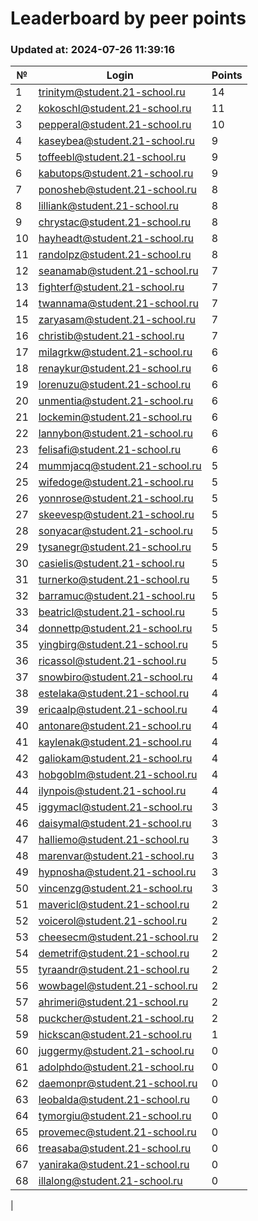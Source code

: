# Leaderboard by peer points

### Updated at: 2024-07-26 11:39:16

| № | Login | Points |
|---|-------|--------|
|1|trinitym@student.21-school.ru|14|
|2|kokoschl@student.21-school.ru|11|
|3|pepperal@student.21-school.ru|10|
|4|kaseybea@student.21-school.ru|9|
|5|toffeebl@student.21-school.ru|9|
|6|kabutops@student.21-school.ru|9|
|7|ponosheb@student.21-school.ru|8|
|8|lilliank@student.21-school.ru|8|
|9|chrystac@student.21-school.ru|8|
|10|hayheadt@student.21-school.ru|8|
|11|randolpz@student.21-school.ru|8|
|12|seanamab@student.21-school.ru|7|
|13|fighterf@student.21-school.ru|7|
|14|twannama@student.21-school.ru|7|
|15|zaryasam@student.21-school.ru|7|
|16|christib@student.21-school.ru|7|
|17|milagrkw@student.21-school.ru|6|
|18|renaykur@student.21-school.ru|6|
|19|lorenuzu@student.21-school.ru|6|
|20|unmentia@student.21-school.ru|6|
|21|lockemin@student.21-school.ru|6|
|22|lannybon@student.21-school.ru|6|
|23|felisafi@student.21-school.ru|6|
|24|mummjacq@student.21-school.ru|5|
|25|wifedoge@student.21-school.ru|5|
|26|yonnrose@student.21-school.ru|5|
|27|skeevesp@student.21-school.ru|5|
|28|sonyacar@student.21-school.ru|5|
|29|tysanegr@student.21-school.ru|5|
|30|casielis@student.21-school.ru|5|
|31|turnerko@student.21-school.ru|5|
|32|barramuc@student.21-school.ru|5|
|33|beatricl@student.21-school.ru|5|
|34|donnettp@student.21-school.ru|5|
|35|yingbirg@student.21-school.ru|5|
|36|ricassol@student.21-school.ru|5|
|37|snowbiro@student.21-school.ru|4|
|38|estelaka@student.21-school.ru|4|
|39|ericaalp@student.21-school.ru|4|
|40|antonare@student.21-school.ru|4|
|41|kaylenak@student.21-school.ru|4|
|42|galiokam@student.21-school.ru|4|
|43|hobgoblm@student.21-school.ru|4|
|44|ilynpois@student.21-school.ru|4|
|45|iggymacl@student.21-school.ru|3|
|46|daisymal@student.21-school.ru|3|
|47|halliemo@student.21-school.ru|3|
|48|marenvar@student.21-school.ru|3|
|49|hypnosha@student.21-school.ru|3|
|50|vincenzg@student.21-school.ru|3|
|51|mavericl@student.21-school.ru|2|
|52|voicerol@student.21-school.ru|2|
|53|cheesecm@student.21-school.ru|2|
|54|demetrif@student.21-school.ru|2|
|55|tyraandr@student.21-school.ru|2|
|56|wowbagel@student.21-school.ru|2|
|57|ahrimeri@student.21-school.ru|2|
|58|puckcher@student.21-school.ru|2|
|59|hickscan@student.21-school.ru|1|
|60|juggermy@student.21-school.ru|0|
|61|adolphdo@student.21-school.ru|0|
|62|daemonpr@student.21-school.ru|0|
|63|leobalda@student.21-school.ru|0|
|64|tymorgiu@student.21-school.ru|0|
|65|provemec@student.21-school.ru|0|
|66|treasaba@student.21-school.ru|0|
|67|yaniraka@student.21-school.ru|0|
|68|illalong@student.21-school.ru|0|
|
